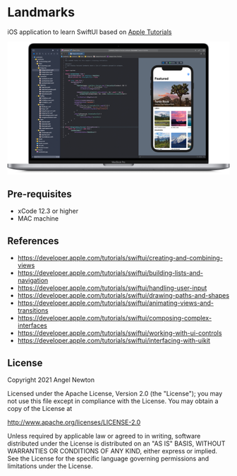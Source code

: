 Landmarks
=====================
iOS application to learn SwiftUI based on [Apple Tutorials](https://developer.apple.com/tutorials/swiftui/) 

![Scheme](/readmeImages/SwiftUI_Tutorials_image.png)


Pre-requisites
----------------
- xCode 12.3 or higher
- MAC machine



References
----------
- https://developer.apple.com/tutorials/swiftui/creating-and-combining-views
- https://developer.apple.com/tutorials/swiftui/building-lists-and-navigation
- https://developer.apple.com/tutorials/swiftui/handling-user-input
- https://developer.apple.com/tutorials/swiftui/drawing-paths-and-shapes
- https://developer.apple.com/tutorials/swiftui/animating-views-and-transitions
- https://developer.apple.com/tutorials/swiftui/composing-complex-interfaces
- https://developer.apple.com/tutorials/swiftui/working-with-ui-controls
- https://developer.apple.com/tutorials/swiftui/interfacing-with-uikit



## License

Copyright 2021 Angel Newton

Licensed under the Apache License, Version 2.0 (the "License"); you may not use this file except in compliance with the License. You may obtain a copy of the License at

http://www.apache.org/licenses/LICENSE-2.0

Unless required by applicable law or agreed to in writing, software distributed under the License is distributed on an "AS IS" BASIS, WITHOUT WARRANTIES OR CONDITIONS OF ANY KIND, either express or implied. See the License for the specific language governing permissions and limitations under the License.
